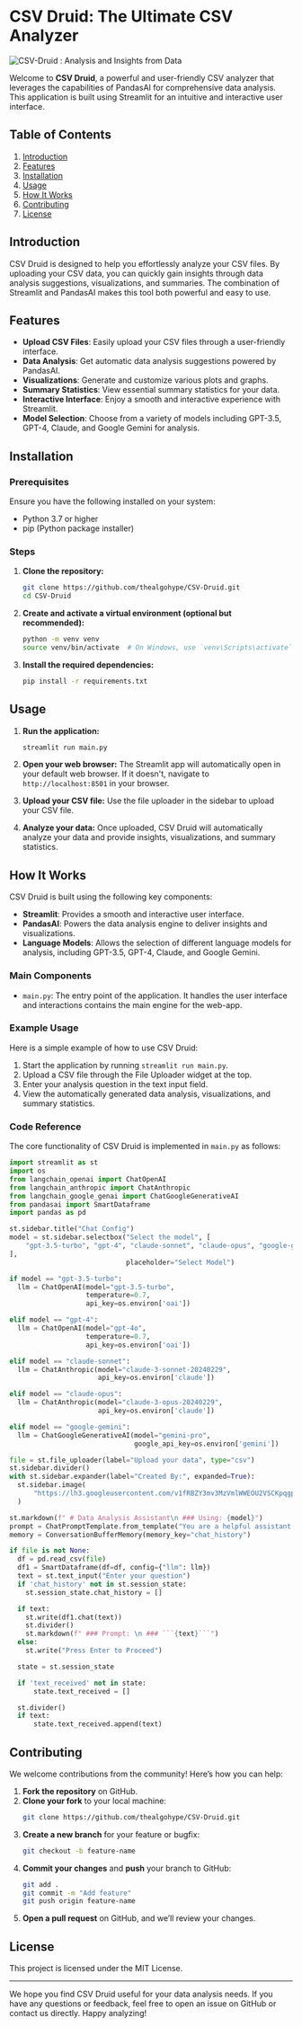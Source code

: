# CSV Druid: The Ultimate CSV Analyzer
![CSV-Druid : Analysis and Insights from Data](https://github.com/thealgohype/CSV-Druid/blob/main/images/csv-druid-gitpage.png)


Welcome to **CSV Druid**, a powerful and user-friendly CSV analyzer that leverages the capabilities of PandasAI for comprehensive data analysis. This application is built using Streamlit for an intuitive and interactive user interface.

## Table of Contents
1. [Introduction](#introduction)
2. [Features](#features)
3. [Installation](#installation)
4. [Usage](#usage)
5. [How It Works](#how-it-works)
6. [Contributing](#contributing)
7. [License](#license)

## Introduction
CSV Druid is designed to help you effortlessly analyze your CSV files. By uploading your CSV data, you can quickly gain insights through data analysis suggestions, visualizations, and summaries. The combination of Streamlit and PandasAI makes this tool both powerful and easy to use.

## Features
- **Upload CSV Files**: Easily upload your CSV files through a user-friendly interface.
- **Data Analysis**: Get automatic data analysis suggestions powered by PandasAI.
- **Visualizations**: Generate and customize various plots and graphs.
- **Summary Statistics**: View essential summary statistics for your data.
- **Interactive Interface**: Enjoy a smooth and interactive experience with Streamlit.
- **Model Selection**: Choose from a variety of models including GPT-3.5, GPT-4, Claude, and Google Gemini for analysis.

## Installation

### Prerequisites
Ensure you have the following installed on your system:
- Python 3.7 or higher
- pip (Python package installer)

### Steps
1. **Clone the repository:**
   ```sh
   git clone https://github.com/thealgohype/CSV-Druid.git
   cd CSV-Druid
   ```

2. **Create and activate a virtual environment (optional but recommended):**
   ```sh
   python -m venv venv
   source venv/bin/activate  # On Windows, use `venv\Scripts\activate`
   ```

3. **Install the required dependencies:**
   ```sh
   pip install -r requirements.txt
   ```

## Usage
1. **Run the application:**
   ```sh
   streamlit run main.py
   ```

2. **Open your web browser:**
   The Streamlit app will automatically open in your default web browser. If it doesn't, navigate to `http://localhost:8501` in your browser.

3. **Upload your CSV file:**
   Use the file uploader in the sidebar to upload your CSV file.

4. **Analyze your data:**
   Once uploaded, CSV Druid will automatically analyze your data and provide insights, visualizations, and summary statistics.

## How It Works
CSV Druid is built using the following key components:
- **Streamlit**: Provides a smooth and interactive user interface.
- **PandasAI**: Powers the data analysis engine to deliver insights and visualizations.
- **Language Models**: Allows the selection of different language models for analysis, including GPT-3.5, GPT-4, Claude, and Google Gemini.

### Main Components
- `main.py`: The entry point of the application. It handles the user interface and interactions contains the main engine for the web-app.


### Example Usage
Here is a simple example of how to use CSV Druid:
1. Start the application by running `streamlit run main.py`.
2. Upload a CSV file through the File Uploader widget at the top.
3. Enter your analysis question in the text input field.
4. View the automatically generated data analysis, visualizations, and summary statistics.

### Code Reference
The core functionality of CSV Druid is implemented in `main.py` as follows:

```python
import streamlit as st
import os
from langchain_openai import ChatOpenAI
from langchain_anthropic import ChatAnthropic
from langchain_google_genai import ChatGoogleGenerativeAI
from pandasai import SmartDataframe
import pandas as pd

st.sidebar.title("Chat Config")
model = st.sidebar.selectbox("Select the model", [
    "gpt-3.5-turbo", "gpt-4", "claude-sonnet", "claude-opus", "google-gemini"
],
                             placeholder="Select Model")

if model == "gpt-3.5-turbo":
  llm = ChatOpenAI(model="gpt-3.5-turbo",
                   temperature=0.7,
                   api_key=os.environ['oai'])

elif model == "gpt-4":
  llm = ChatOpenAI(model="gpt-4o",
                   temperature=0.7,
                   api_key=os.environ['oai'])

elif model == "claude-sonnet":
  llm = ChatAnthropic(model="claude-3-sonnet-20240229",
                      api_key=os.environ['claude'])

elif model == "claude-opus":
  llm = ChatAnthropic(model="claude-3-opus-20240229",
                      api_key=os.environ['claude'])

elif model == "google-gemini":
  llm = ChatGoogleGenerativeAI(model="gemini-pro",
                               google_api_key=os.environ['gemini'])

file = st.file_uploader(label="Upload your data", type="csv")
st.sidebar.divider()
with st.sidebar.expander(label="Created By:", expanded=True):
  st.sidebar.image(
      "https://lh3.googleusercontent.com/v1fRBZY3mv3MzVmlWWEOU2VSCKpqgppBriaOrjX4FyEqLf2hKNOhcu1kWhjQAXmzD9HlmlQEWs-qIkRa7nbaZzMwO28=w128-h128-e365-rj-sc0x00ffffff"
  )

st.markdown(f" # Data Analysis Assistant\n ### Using: {model}")
prompt = ChatPromptTemplate.from_template("You are a helpful assistant whose main aim is to assist the user in answering their questions to the BEST of your ABILITY AND KNOWLEDGE.If you don't know, just say you don't know. think step by step before answering any question. {question}")
memory = ConversationBufferMemory(memory_key="chat_history")

if file is not None:
  df = pd.read_csv(file)
  df1 = SmartDataframe(df=df, config={"llm": llm})
  text = st.text_input("Enter your question")
  if 'chat_history' not in st.session_state:
    st.session_state.chat_history = []

  if text:
    st.write(df1.chat(text))
    st.divider()
    st.markdown(f" ### Prompt: \n ### ```{text}```")
  else:
    st.write("Press Enter to Proceed")

  state = st.session_state

  if 'text_received' not in state:
      state.text_received = []

  st.divider()
  if text:
      state.text_received.append(text)
```

## Contributing
We welcome contributions from the community! Here’s how you can help:
1. **Fork the repository** on GitHub.
2. **Clone your fork** to your local machine:
   ```sh
   git clone https://github.com/thealgohype/CSV-Druid.git
   ```
3. **Create a new branch** for your feature or bugfix:
   ```sh
   git checkout -b feature-name
   ```
4. **Commit your changes** and **push** your branch to GitHub:
   ```sh
   git add .
   git commit -m "Add feature"
   git push origin feature-name
   ```
5. **Open a pull request** on GitHub, and we’ll review your changes.

## License
This project is licensed under the MIT License.

---

We hope you find CSV Druid useful for your data analysis needs. If you have any questions or feedback, feel free to open an issue on GitHub or contact us directly. Happy analyzing!